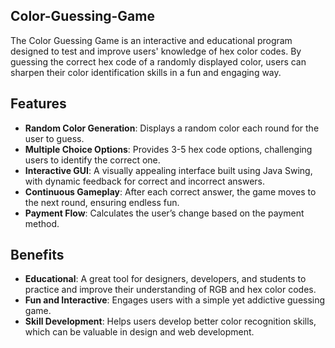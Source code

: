 ## Color-Guessing-Game

The Color Guessing Game is an interactive and educational program designed to test and improve users' knowledge of hex color codes. By guessing the correct hex code of a randomly displayed color, users can sharpen their color identification skills in a fun and engaging way.

## Features

- **Random Color Generation**: Displays a random color each round for the user to guess.
- **Multiple Choice Options**: Provides 3-5 hex code options, challenging users to identify the correct one.
- **Interactive GUI**: A visually appealing interface built using Java Swing, with dynamic feedback for correct and incorrect answers.
- **Continuous Gameplay**: After each correct answer, the game moves to the next round, ensuring endless fun.
- **Payment Flow**: Calculates the user’s change based on the payment method.

## Benefits

- **Educational**: A great tool for designers, developers, and students to practice and improve their understanding of RGB and hex color codes.
- **Fun and Interactive**: Engages users with a simple yet addictive guessing game.
- **Skill Development**: Helps users develop better color recognition skills, which can be valuable in design and web development.
